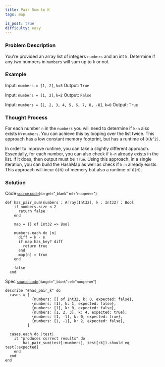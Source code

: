```yaml
---
title: Pair Sum to K
tags: map

is_post: true
difficulty: easy
---
```



### Problem Description

You're provided an array list of integers `numbers` and an int `k`. Determine if any two numbers in `numbers` will sum up to `k` or not.

### Example
Input: `numbers = [1, 2]`, `k=3`
Output: `True`

Input: `numbers = [1, 2]`, `k=2`
Output: `False`

Input: `numbers = [1, 2, 3, 4, 5, 6, 7, 8, -8]`, `k=0`
Output: `True`

### Thought Process

For each number `n` in the `numbers` you will need to determine if `k-n` also exists in `numbers`. You can achieve this by looping over the list twice. This approach has a low constant memory footprint, but has a runtime of `O(N^2)`.

In order to improve runtime, you can take a slightly different approach. Essentially, for each number, you can also check if `k-n` already exists in the list. If it does, then output must be `True`. Using this approach, in a single iteration, you can build the HashMap as well as check if `k-n` already exists. This approach will incur `O(N)` of memory but also a runtime of `O(N)`.

### Solution
Code
<small>[source code](https://github.com/algos-with-crystal/algos-with-crystal.github.io/blob/master/lib/pair_sum_to_k.cr){:target="_blank" rel="noopener"}</small>


```
def has_pair_sum(numbers : Array(Int32), k : Int32) : Bool
    if numbers.size < 2
      return false
    end
  
    map = {} of Int32 => Bool
  
    numbers.each do |n|
      diff = k - n
      if map.has_key? diff
        return true
      end
      map[n] = true
    end

    false
  end
  ```

Spec 
<small>[source code](https://github.com/algos-with-crystal/algos-with-crystal.github.io/blob/master/lib/spec/pair_sum_to_k_spec.cr){:target="_blank" rel="noopener"}</small>


```
describe "#has_pair_k" do
  cases = [
            {numbers: [] of Int32, k: 0, expected: false},
            {numbers: [1], k: 1, expected: false},
            {numbers: [1], k: 0, expected: false},
            {numbers: [1, 2, 3], k: 4, expected: true},
            {numbers: [1, -1], k: 0, expected: true},
            {numbers: [1, -1], k: 2, expected: false},
          ]

  cases.each do |test|
    it "produces correct results" do
        has_pair_sum(test[:numbers], test[:k]).should eq test[:expected]
    end
  end
end
```